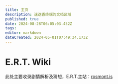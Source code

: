 ```yaml
---
title: 主页
description: 迷迭香终端的文档区域
published: true
date: 2024-08-28T06:05:03.452Z
tags: 
editor: markdown
dateCreated: 2024-05-01T07:49:34.173Z
---
```


# E.R.T. Wiki
此处主要收录剧情解析及猜想，E.R.T.主站：[rosmont.is](https://rosmont.is)